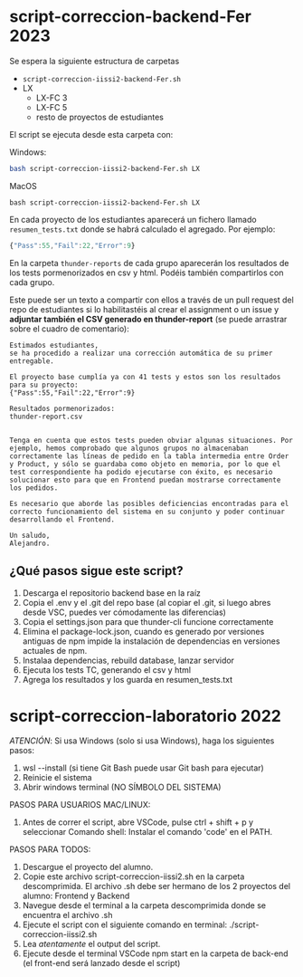 # script-correccion-backend-Fer 2023

Se espera la siguiente estructura de carpetas

- `script-correccion-iissi2-backend-Fer.sh`
- LX
  * LX-FC 3
  * LX-FC 5
  * resto de proyectos de estudiantes

El script se ejecuta desde esta carpeta con:

Windows:
```Bash
bash script-correccion-iissi2-backend-Fer.sh LX
```
MacOS
```Macos
bash script-correccion-iissi2-backend-Fer.sh LX
```
En cada proyecto de los estudiantes aparecerá un fichero llamado `resumen_tests.txt` donde se habrá calculado el agregado. Por ejemplo:

```Javascript
{"Pass":55,"Fail":22,"Error":9}
```

En la carpeta `thunder-reports` de cada grupo aparecerán los resultados de los tests pormenorizados en csv y html. Podéis también compartirlos con cada grupo.

Este puede ser un texto a compartir con ellos a través de un pull request del repo de estudiantes si lo habilitastéis al crear el assignment o un issue y **adjuntar también el CSV generado en thunder-report** (se puede arrastrar sobre el cuadro de comentario):

```Text
Estimados estudiantes,
se ha procedido a realizar una corrección automática de su primer entregable.

El proyecto base cumplía ya con 41 tests y estos son los resultados para su proyecto:
{"Pass":55,"Fail":22,"Error":9}

Resultados pormenorizados:
thunder-report.csv


Tenga en cuenta que estos tests pueden obviar algunas situaciones. Por ejemplo, hemos comprobado que algunos grupos no almacenaban correctamente las líneas de pedido en la tabla intermedia entre Order y Product, y sólo se guardaba como objeto en memoria, por lo que el test correspondiente ha podido ejecutarse con éxito, es necesario solucionar esto para que en Frontend puedan mostrarse correctamente los pedidos.

Es necesario que aborde las posibles deficiencias encontradas para el correcto funcionamiento del sistema en su conjunto y poder continuar desarrollando el Frontend.

Un saludo,
Alejandro.

```

## ¿Qué pasos sigue este script?

1. Descarga el repositorio backend base en la raíz
1. Copia el .env y el .git del repo base (al copiar el .git, si luego abres desde VSC, puedes ver cómodamente las diferencias)
1. Copia el settings.json para que thunder-cli funcione correctamente
1. Elimina el package-lock.json, cuando es generado por versiones antiguas de npm impide la instalación de dependencias en versiones actuales de npm.
1. Instalaa dependencias, rebuild database, lanzar servidor
1. Ejecuta los tests TC, generando el csv y html
1. Agrega los resultados y los guarda en resumen_tests.txt

# script-correccion-laboratorio 2022
*ATENCIÓN*: Si usa Windows (solo si usa Windows), haga los siguientes pasos:
1. wsl --install (si tiene Git Bash puede usar Git bash para ejecutar)
2. Reinicie el sistema
3. Abrir windows terminal (NO SÍMBOLO DEL SISTEMA)

PASOS PARA USUARIOS MAC/LINUX:
1. Antes de correr el script, abre VSCode, pulse ctrl + shift + p y seleccionar Comando shell: Instalar el comando 'code' en el PATH.

PASOS PARA TODOS:
1. Descargue el proyecto del alumno.
2. Copie este archivo script-correccion-iissi2.sh en la carpeta descomprimida. El archivo .sh debe ser hermano de los 2 proyectos del alumno: Frontend y Backend
3. Navegue desde el terminal a la carpeta descomprimida donde se encuentra el archivo .sh
4. Ejecute el script con el siguiente comando en terminal: ./script-correccion-iissi2.sh
5. Lea *atentamente* el output del script.
6. Ejecute desde el terminal VSCode npm start en la carpeta de back-end (el front-end será lanzado desde el script)